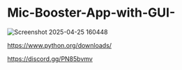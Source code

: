 # Mic-Booster-App-with-GUI-
![Screenshot 2025-04-25 160448](https://github.com/user-attachments/assets/5f487422-68df-4b58-af73-01e8df5dc90c)

https://www.python.org/downloads/

https://discord.gg/PN85bvmv

